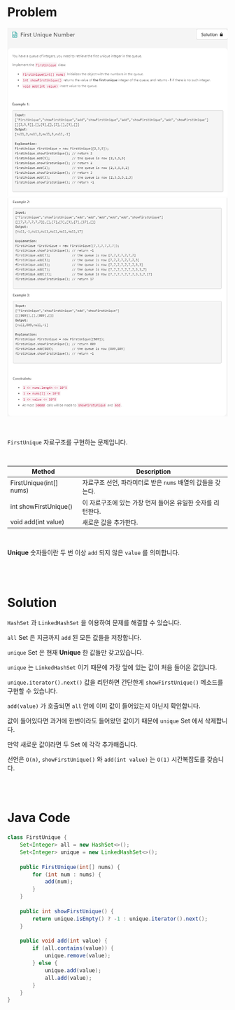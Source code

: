 # Problem

![](../images/28-first-unique-number-1.png)
![](../images/28-first-unique-number-2.png)

<br>

`FirstUnique` 자료구조를 구현하는 문제입니다.

<br>

Method | Description
------ | ----------
FirstUnique(int[] nums) | 자료구조 선언, 파라미터로 받은 `nums` 배열의 값들을 갖는다.
int showFirstUnique()   | 이 자료구조에 있는 가장 먼저 들어온 유일한 숫자를 리턴한다.
void add(int value)     | 새로운 값을 추가한다.

<br>

**Unique** 숫자들이란 두 번 이상 `add` 되지 않은 `value` 를 의미합니다.

<br><br>

# Solution

`HashSet` 과 `LinkedHashSet` 을 이용하여 문제를 해결할 수 있습니다.

`all` Set 은 지금까지 `add` 된 모든 값들을 저장합니다.

`unique` Set 은 현재 **Unique** 한 값들만 갖고있습니다.

`unique` 는 `LinkedHashSet` 이기 때문에 가장 앞에 있는 값이 처음 들어온 값입니다.

`unique.iterator().next()` 값을 리턴하면 간단한게 `showFirstUnique()` 메소드를 구현할 수 있습니다.

`add(value)` 가 호출되면 `all` 안에 이미 값이 들어있는지 아닌지 확인합니다.

값이 들어있다면 과거에 한번이라도 들어왔던 값이기 때문에 `unique` Set 에서 삭제합니다.

만약 새로운 값이라면 두 Set 에 각각 추가해줍니다.

선언은 `O(n)`, `showFirstUnique()` 와 `add(int value)` 는 `O(1)` 시간복잡도를 갖습니다.

<br><br>

# Java Code

```java
class FirstUnique {
    Set<Integer> all = new HashSet<>();
    Set<Integer> unique = new LinkedHashSet<>();
    
    public FirstUnique(int[] nums) {
        for (int num : nums) {
            add(num);
        }
    }
    
    public int showFirstUnique() {
        return unique.isEmpty() ? -1 : unique.iterator().next();
    }
    
    public void add(int value) {
        if (all.contains(value)) {
            unique.remove(value);
        } else {
            unique.add(value);
            all.add(value);
        }
    }
}
```